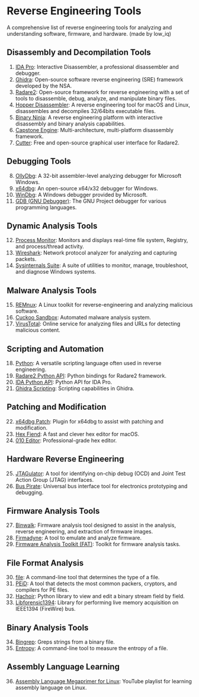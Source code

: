 # Reverse Engineering Tools

A comprehensive list of reverse engineering tools for analyzing and understanding software, firmware, and hardware. (made by low_iq)

## Disassembly and Decompilation Tools

1. [IDA Pro](https://www.hex-rays.com/products/ida/): Interactive Disassembler, a professional disassembler and debugger.
2. [Ghidra](https://ghidra-sre.org/): Open-source software reverse engineering (SRE) framework developed by the NSA.
3. [Radare2](https://rada.re/n/): Open-source framework for reverse engineering with a set of tools to disassemble, debug, analyze, and manipulate binary files.
4. [Hopper Disassembler](https://www.hopperapp.com/): A reverse engineering tool for macOS and Linux, disassembles and decompiles 32/64bits executable files.
5. [Binary Ninja](https://binary.ninja/): A reverse engineering platform with interactive disassembly and binary analysis capabilities.
6. [Capstone Engine](https://www.capstone-engine.org/): Multi-architecture, multi-platform disassembly framework.
7. [Cutter](https://cutter.re/): Free and open-source graphical user interface for Radare2.

## Debugging Tools

8. [OllyDbg](http://www.ollydbg.de/): A 32-bit assembler-level analyzing debugger for Microsoft Windows.
9. [x64dbg](https://x64dbg.com/): An open-source x64/x32 debugger for Windows.
10. [WinDbg](https://docs.microsoft.com/en-us/windows-hardware/drivers/debugger/): A Windows debugger provided by Microsoft.
11. [GDB (GNU Debugger)](https://www.gnu.org/software/gdb/): The GNU Project debugger for various programming languages.

## Dynamic Analysis Tools

12. [Process Monitor](https://docs.microsoft.com/en-us/sysinternals/downloads/procmon): Monitors and displays real-time file system, Registry, and process/thread activity.
13. [Wireshark](https://www.wireshark.org/): Network protocol analyzer for analyzing and capturing packets.
14. [Sysinternals Suite](https://docs.microsoft.com/en-us/sysinternals/downloads/sysinternals-suite): A suite of utilities to monitor, manage, troubleshoot, and diagnose Windows systems.

## Malware Analysis Tools

15. [REMnux](https://remnux.org/): A Linux toolkit for reverse-engineering and analyzing malicious software.
16. [Cuckoo Sandbox](https://cuckoosandbox.org/): Automated malware analysis system.
17. [VirusTotal](https://www.virustotal.com/): Online service for analyzing files and URLs for detecting malicious content.

## Scripting and Automation

18. [Python](https://www.python.org/): A versatile scripting language often used in reverse engineering.
19. [Radare2 Python API](https://radare.gitbooks.io/radare2book/content/intro/python.html): Python bindings for Radare2 framework.
20. [IDA Python API](https://www.hex-rays.com/products/ida/support/idapython_docs/): Python API for IDA Pro.
21. [Ghidra Scripting](https://ghidra.re/ghidra_docs/analyzeHeadlessREADME.html): Scripting capabilities in Ghidra.

## Patching and Modification

22. [x64dbg Patch](https://x64dbg.com/): Plugin for x64dbg to assist with patching and modification.
23. [Hex Fiend](https://ridiculousfish.com/hexfiend/): A fast and clever hex editor for macOS.
24. [010 Editor](https://www.sweetscape.com/010editor/): Professional-grade hex editor.

## Hardware Reverse Engineering

25. [JTAGulator](https://github.com/grandideastudio/jtagulator): A tool for identifying on-chip debug (OCD) and Joint Test Action Group (JTAG) interfaces.
26. [Bus Pirate](https://dangerousprototypes.com/docs/Bus_Pirate): Universal bus interface tool for electronics prototyping and debugging.

## Firmware Analysis Tools

27. [Binwalk](https://github.com/ReFirmLabs/binwalk): Firmware analysis tool designed to assist in the analysis, reverse engineering, and extraction of firmware images.
28. [Firmadyne](https://github.com/firmadyne/firmadyne): A tool to emulate and analyze firmware.
29. [Firmware Analysis Toolkit (FAT)](https://github.com/attify/firmware-analysis-toolkit): Toolkit for firmware analysis tasks.

## File Format Analysis

30. [file](https://linux.die.net/man/1/file): A command-line tool that determines the type of a file.
31. [PEiD](https://www.aldeid.com/wiki/PEiD): A tool that detects the most common packers, cryptors, and compilers for PE files.
32. [Hachoir](https://hachoir.readthedocs.io/en/latest/): Python library to view and edit a binary stream field by field.
33. [Libforensic1394](https://freddie.witherden.org/tools/libforensic1394/): Library for performing live memory acquisition on IEEE1394 (FireWire) bus.

## Binary Analysis Tools

34. [Bingrep](https://github.com/m4b/bingrep): Greps strings from a binary file.
35. [Entropy](https://linux.die.net/man/1/entropy): A command-line tool to measure the entropy of a file.

## Assembly Language Learning

36. [Assembly Language Megaprimer for Linux](https://www.youtube.com/playlist?list=PLtK75qxsQaMIJtHfIIJMo9tWmN8UvOv7L): YouTube playlist for learning assembly language on Linux.

